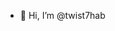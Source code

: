 - 👋 Hi, I’m @twist7hab

<!---
twist7hab/twist7hab is a ✨ special ✨ repository because its `README.md` (this file) appears on your GitHub profile.
You can click the Preview link to take a look at your changes.
--->
